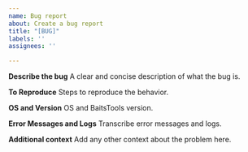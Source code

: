 ```yaml
---
name: Bug report
about: Create a bug report
title: "[BUG]"
labels: ''
assignees: ''

---
```


**Describe the bug**
A clear and concise description of what the bug is.

**To Reproduce**
Steps to reproduce the behavior.

**OS and Version**
OS and BaitsTools version.

**Error Messages and Logs**
Transcribe error messages and logs.

**Additional context**
Add any other context about the problem here.
